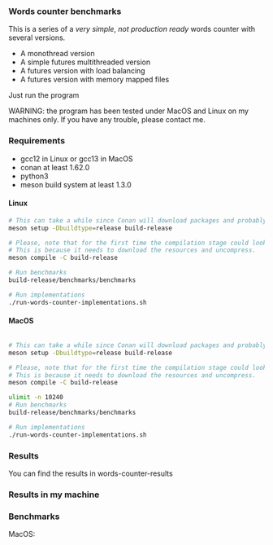 


### Words counter benchmarks

This is a series of a *very simple*, *not production ready* words counter
with several versions.

  - A monothread version
  - A simple futures multithreaded version
  - A futures version with load balancing
  - A futures version with memory mapped files
  
  
Just run the program


WARNING: the program has been tested under MacOS and Linux on my machines only.
If you have any trouble, please contact me.


### Requirements


  - gcc12 in Linux or gcc13 in MacOS
  - conan at least 1.62.0
  - python3
  - meson build system at least 1.3.0
  
  
#### Linux

``` sh
# This can take a while since Conan will download packages and probably build
meson setup -Dbuildtype=release build-release

# Please, note that for the first time the compilation stage could look stuck.
# This is because it needs to download the resources and uncompress.
meson compile -C build-release

# Run benchmarks
build-release/benchmarks/benchmarks

# Run implementations
./run-words-counter-implementations.sh
```

#### MacOS 

``` sh

# This can take a while since Conan will download packages and probably build
meson setup -Dbuildtype=release build-release

# Please, note that for the first time the compilation stage could look stuck.
# This is because it needs to download the resources and uncompress.
meson compile -C build-release

ulimit -n 10240
# Run benchmarks
build-release/benchmarks/benchmarks

# Run implementations
./run-words-counter-implementations.sh
```


### Results

You can find the results in words-counter-results


### Results in my machine


### Benchmarks

MacOS:



### 

